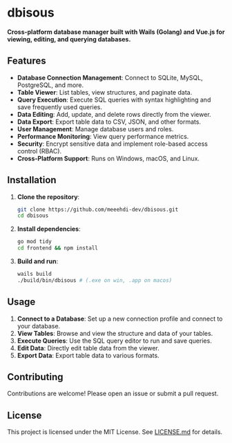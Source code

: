 # dbisous

**Cross-platform database manager built with Wails (Golang) and Vue.js for viewing, editing, and querying databases.**

## Features

- **Database Connection Management**: Connect to SQLite, MySQL, PostgreSQL, and more.
- **Table Viewer**: List tables, view structures, and paginate data.
- **Query Execution**: Execute SQL queries with syntax highlighting and save frequently used queries.
- **Data Editing**: Add, update, and delete rows directly from the viewer.
- **Data Export**: Export table data to CSV, JSON, and other formats.
- **User Management**: Manage database users and roles.
- **Performance Monitoring**: View query performance metrics.
- **Security**: Encrypt sensitive data and implement role-based access control (RBAC).
- **Cross-Platform Support**: Runs on Windows, macOS, and Linux.

## Installation

1. **Clone the repository**:
   ```bash
   git clone https://github.com/meeehdi-dev/dbisous.git
   cd dbisous
   ```

2. **Install dependencies**:
   ```bash
   go mod tidy
   cd frontend && npm install
   ```

3. **Build and run**:
   ```bash
   wails build
   ./build/bin/dbisous # (.exe on win, .app on macos)
   ```

## Usage

1. **Connect to a Database**: Set up a new connection profile and connect to your database.
2. **View Tables**: Browse and view the structure and data of your tables.
3. **Execute Queries**: Use the SQL query editor to run and save queries.
4. **Edit Data**: Directly edit table data from the viewer.
5. **Export Data**: Export table data to various formats.

## Contributing

Contributions are welcome! Please open an issue or submit a pull request.

## License

This project is licensed under the MIT License. See [LICENSE.md](LICENSE.md) for details.
